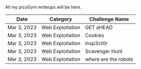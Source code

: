 All my picoGym writeups will be here.

Date          | Category                       | Challenge Name
--------------|--------------------------------|--------------------
Mar 3, 2023   | Web Exploitation               | GET aHEAD
Mar 3, 2023   | Web Exploitation               | Cookies
Mar 3, 2023   | Web Exploitation               | Insp3ct0r
Mar 3, 2023   | Web Exploitation               | Scavenger Hunt
Mar 3, 2023   | Web Exploitation               | where are the robots